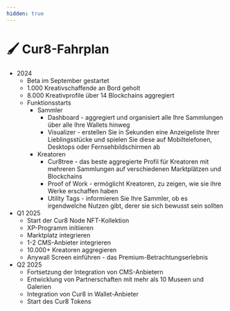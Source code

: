 ```yaml
---
hidden: true
---
```


# 🖌️ Cur8-Fahrplan

* 2024
  * Beta im September gestartet
  * 1.000 Kreativschaffende an Bord geholt
  * 8.000 Kreativprofile über 14 Blockchains aggregiert
  * Funktionsstarts
    * Sammler
      * Dashboard - aggregiert und organisiert alle Ihre Sammlungen über alle Ihre Wallets hinweg
      * Visualizer - erstellen Sie in Sekunden eine Anzeigeliste Ihrer Lieblingsstücke und spielen Sie diese auf Mobiltelefonen, Desktops oder Fernsehbildschirmen ab
    * Kreatoren
      * Cur8tree - das beste aggregierte Profil für Kreatoren mit mehreren Sammlungen auf verschiedenen Marktplätzen und Blockchains
      * Proof of Work - ermöglicht Kreatoren, zu zeigen, wie sie ihre Werke erschaffen haben
      * Utility Tags - informieren Sie Ihre Sammler, ob es irgendwelche Nutzen gibt, derer sie sich bewusst sein sollten
* Q1 2025
  * Start der Cur8 Node NFT-Kollektion
  * XP-Programm initiieren
  * Marktplatz integrieren
  * 1-2 CMS-Anbieter integrieren
  * 10.000+ Kreatoren aggregieren
  * Anywall Screen einführen - das Premium-Betrachtungserlebnis
* Q2 2025
  * Fortsetzung der Integration von CMS-Anbietern
  * Entwicklung von Partnerschaften mit mehr als 10 Museen und Galerien
  * Integration von Cur8 in Wallet-Anbieter
  * Start des Cur8 Tokens